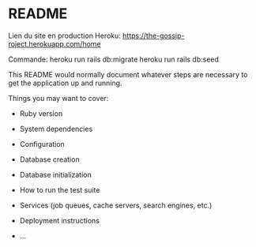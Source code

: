 # README

Lien du site en production Heroku: https://the-gossip-roject.herokuapp.com/home

Commande:
heroku run rails db:migrate
heroku run rails db:seed

This README would normally document whatever steps are necessary to get the
application up and running.

Things you may want to cover:

* Ruby version

* System dependencies

* Configuration

* Database creation

* Database initialization

* How to run the test suite

* Services (job queues, cache servers, search engines, etc.)

* Deployment instructions

* ...
